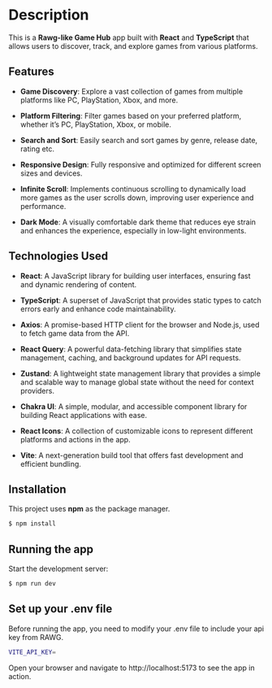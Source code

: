# Description

This is a **Rawg-like Game Hub** app built with **React** and **TypeScript** that allows users to discover, track, and explore games from various platforms.

## Features

- **Game Discovery**: Explore a vast collection of games from multiple platforms like PC, PlayStation, Xbox, and more.
  
- **Platform Filtering**: Filter games based on your preferred platform, whether it’s PC, PlayStation, Xbox, or mobile.

- **Search and Sort**: Easily search and sort games by genre, release date, rating etc.

- **Responsive Design**: Fully responsive and optimized for different screen sizes and devices.

- **Infinite Scroll**: Implements continuous scrolling to dynamically load more games as the user scrolls down, improving user experience and performance.

- **Dark Mode**: A visually comfortable dark theme that reduces eye strain and enhances the experience, especially in low-light environments.

## Technologies Used

- **React**: A JavaScript library for building user interfaces, ensuring fast and dynamic rendering of content.

- **TypeScript**: A superset of JavaScript that provides static types to catch errors early and enhance code maintainability.

- **Axios**: A promise-based HTTP client for the browser and Node.js, used to fetch game data from the API.

- **React Query**: A powerful data-fetching library that simplifies state management, caching, and background updates for API requests.

- **Zustand**: A lightweight state management library that provides a simple and scalable way to manage global state without the need for context providers.

- **Chakra UI**: A simple, modular, and accessible component library for building React applications with ease.

- **React Icons**: A collection of customizable icons to represent different platforms and actions in the app.

- **Vite**: A next-generation build tool that offers fast development and efficient bundling.

## Installation

This project uses **npm** as the package manager.

```bash
$ npm install
```

## Running the app

Start the development server:

```bash
$ npm run dev
```

## Set up your .env file

Before running the app, you need to modify your .env file to include your api key from RAWG.

```bash
VITE_API_KEY=
```
Open your browser and navigate to http://localhost:5173 to see the app in action.
